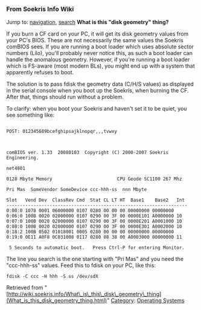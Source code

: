 
### From Soekris Info Wiki



Jump to: [navigation](What_is_this_disk_geometry_thing.html#column-one), [search](What_is_this_disk_geometry_thing.html#searchInput) 
**What is this "disk geometry" thing?**


If you burn a CF card on your PC, it will get its disk geometry values from your PC's
BIOS. These are not necessarily the same values the Soekris comBIOS sees. If you are
running a boot loader which uses absolute sector numbers (Lilo), you'll probably never
notice this, as such a boot loader can handle the anomalous geometry. However, if
you're running a boot loader which is FS-aware (most modern BLs), you might end up
with a system that apparently refuses to boot.


The solution is to pass fdisk the geometry data (C/H/S values) as displayed in the
serial console when you boot up the Soekris, when burning the CF. After that, things
should run without a problem.


  

To clarify: when you boot your Soekris and haven't set it to be quiet, you see something like:




```

POST: 012345689bcefghipsajklnopqr,,,tvwxy



comBIOS ver. 1.33  20080103  Copyright (C) 2000-2007 Soekris Engineering.

net4801

0128 Mbyte Memory                        CPU Geode SC1100 267 Mhz 

Pri Mas  SomeVendor SomeDevice ccc-hhh-ss  nnn Mbyte

Slot   Vend Dev  ClassRev Cmd  Stat CL LT HT  Base1    Base2   Int 
-------------------------------------------------------------------
0:00:0 1078 0001 06000000 0107 0280 00 00 00 00000000 00000000 
0:06:0 100B 0020 02000000 0107 0290 00 3F 00 0000E101 A0000000 10
0:07:0 100B 0020 02000000 0107 0290 00 3F 00 0000E201 A0001000 10
0:08:0 100B 0020 02000000 0107 0290 00 3F 00 0000E301 A0002000 10
0:18:2 100B 0502 01018001 0005 0280 00 00 00 00000000 00000000 
0:19:0 0E11 A0F8 0C031008 0117 0280 08 38 00 A0003000 00000000 11

 5 Seconds to automatic boot.   Press Ctrl-P for entering Monitor.

```

The line you search is the one starting with "Pri Mas" and you need the "ccc-hhh-ss" values. Feed this to fdisk on your PC, like this:




```
fdisk -C ccc -H hhh -S ss /dev/sdX
```



Retrieved from "[http://wiki.soekris.info/What\_is\_this\_disk\_geometry\_thing](What_is_this_disk_geometry_thing.html)"
[Category](https://web.archive.org/web/20180818105458/http://wiki.soekris.info/Special:Categories "Special:Categories"): [Operating Systems](https://web.archive.org/web/20180818105458/http://wiki.soekris.info/Category_Operating_Systems "Category_Operating Systems")

 

